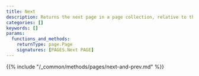 ```yaml
---
title: Next
description: Returns the next page in a page collection, relative to the given page.
categories: []
keywords: []
params:
  functions_and_methods:
    returnType: page.Page
    signatures: [PAGES.Next PAGE]
---
```


{{% include "/_common/methods/pages/next-and-prev.md" %}}
